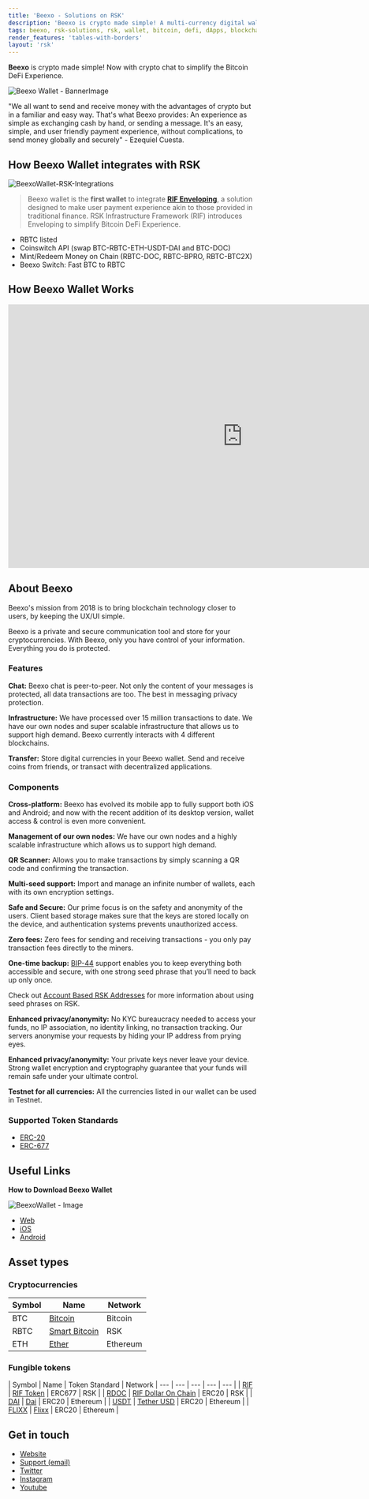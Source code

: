 ```yaml
---
title: 'Beexo - Solutions on RSK'
description: 'Beexo is crypto made simple! A multi-currency digital wallet connecting you with the crypto world.'
tags: beexo, rsk-solutions, rsk, wallet, bitcoin, defi, dApps, blockchain, cryptowallet
render_features: 'tables-with-borders'
layout: 'rsk'
---
```


**Beexo** is crypto made simple!
Now with crypto chat to simplify
the Bitcoin DeFi Experience.

![Beexo Wallet - BannerImage](/assets/img/solutions/BeexoWallet/Beexo_banner.jpg)

"We all want to send and receive money with the advantages of crypto but in a familiar and easy way.
That's what Beexo provides:
An experience as simple as exchanging cash by hand,
or sending a message.
It's an easy, simple,
and user friendly payment experience,
without complications,
to send money globally and securely" - Ezequiel Cuesta.

## How Beexo Wallet integrates with RSK

![BeexoWallet-RSK-Integrations](/assets/img/solutions/BeexoWallet/Beexo_diagram.jpg)

> Beexo wallet is the **first wallet** to integrate
> [**RIF Enveloping**](https://developers.rsk.co/rif/enveloping/),
> a solution designed to make user payment experience akin to those provided in traditional finance.
> RSK Infrastructure Framework (RIF) introduces Enveloping to simplify Bitcoin DeFi Experience.

- RBTC listed
- Coinswitch API (swap BTC-RBTC-ETH-USDT-DAI and BTC-DOC)
- Mint/Redeem Money on Chain (RBTC-DOC, RBTC-BPRO, RBTC-BTC2X)
- Beexo Switch: Fast BTC to RBTC

## How Beexo Wallet Works

<div class="video-container">
  <iframe width="949" height="534" src="https://youtube.com/embed/2SwmNNCtvlU" frameborder="0" allow="accelerometer; autoplay; encrypted-media; gyroscope; picture-in-picture" allowfullscreen></iframe>
</div>

## About Beexo
 
Beexo's mission from 2018 is to bring blockchain technology closer to users,
by keeping the UX/UI simple.
 
Beexo is a private and secure communication tool and store for your cryptocurrencies.
With Beexo, only you have control of your information.
Everything you do is protected. 

### Features
 
**Chat:**
Beexo chat is peer-to-peer.
Not only the content of your messages is protected,
all data transactions are too.
The best in messaging privacy protection.  
 
**Infrastructure:**
We have processed over 15 million transactions to date.
We have our own nodes and super scalable infrastructure that allows us to support high demand.
Beexo currently interacts with 4 different blockchains. 
 
**Transfer:**
Store digital currencies in your Beexo wallet.
Send and receive coins from friends,
or transact with decentralized applications. 

### Components
 
**Cross-platform:**
Beexo has evolved its mobile app to fully support both iOS and Android;
and now with the recent addition of its desktop version,
wallet access & control is even more convenient. 
 
**Management of our own nodes:**
We have our own nodes and a highly scalable infrastructure
which allows us to support high demand.
 
**QR Scanner:**
Allows you to make transactions by
simply scanning a QR code
and confirming the transaction.
 
**Multi-seed support:**
Import and manage an infinite number of wallets, each with its own encryption settings.
 
**Safe and Secure:**
Our prime focus is on the safety and anonymity of the users.
Client based storage makes sure that
the keys are stored locally on the device,
and authentication systems prevents unauthorized access.
 
**Zero fees:**
Zero fees for sending and receiving transactions -
you only pay transaction fees directly to the miners. 
 
**One-time backup:**
[BIP-44](https://github.com/bitcoin/bips/blob/master/bip-0044.mediawiki "Multi-Account Hierarchy for Deterministic Wallets")
support enables you to keep everything both accessible and secure,
with one strong seed phrase that you’ll need to back up only once.

Check out [Account Based RSK Addresses](https://developers.rsk.co/rsk/architecture/account-based/)
for more information about using seed phrases on RSK.
 
**Enhanced privacy/anonymity:**
No KYC bureaucracy needed to access your funds,
no IP association,
no identity linking,
no transaction tracking.
Our servers anonymise your requests
by hiding your IP address from prying eyes. 
 
**Enhanced privacy/anonymity:**
Your private keys never leave your device.
Strong wallet encryption and cryptography
guarantee that your funds will remain safe under your ultimate control.
 
**Testnet for all currencies:** 
All the currencies listed in our wallet
can be used in Testnet. 

### Supported Token Standards

- [ERC-20](https://github.com/ethereum/EIPs/issues/20)
- [ERC-677](https://github.com/ethereum/EIPs/issues/677)

## Useful Links

**How to Download Beexo Wallet**

![BeexoWallet - Image](/assets/img/solutions/BeexoWallet/Beexo_download.jpg)

- [Web](https://app.beexo.com)
- [iOS](https://apps.apple.com/ar/app/beexo-wallet/id1533311061)
- [Android](https://play.google.com/store/apps/details?id=com.beexo)
 
## Asset types

### Cryptocurrencies

| Symbol | Name | Network |
| --- | --- | --- |
| BTC | [Bitcoin](https://bitcoin.org/bitcoin.pdf) | Bitcoin |
| RBTC | [Smart Bitcoin](https://developers.rsk.co/rsk/rbtc/) | RSK |
| ETH | [Ether](https://ethereum.org/en/eth/) | Ethereum |

### Fungible tokens

| Symbol | Name | Token Standard | Network
| --- | --- | --- | --- | --- |
| [RIF](https://explorer.rsk.co/address/0x2acc95758f8b5f583470ba265eb685a8f45fc9d5) | [RIF Token](https://developers.rsk.co/rif/token/) | ERC677 | RSK |
| [RDOC](https://explorer.rsk.co/address/0x2d919f19d4892381d58edebeca66d5642cef1a1f) | [RIF Dollar On Chain](https://moneyonchain.com/rif-dollar/) | ERC20 | RSK |
| [DAI](https://etherscan.io/token/0x6b175474e89094c44da98b954eedeac495271d0f) | [Dai](https://makerdao.com/ ) | ERC20 | Ethereum |
| [USDT](https://etherscan.io/token/0xdac17f958d2ee523a2206206994597c13d831ec7) | [Tether USD](https://tether.to/)  | ERC20 | Ethereum |
| [FLIXX](https://etherscan.io/token/0xf04a8ac553fcedb5ba99a64799155826c136b0be) | [Flixx](https://flixxo.com/) | ERC20 | Ethereum |

## Get in touch

- [Website](https://beexo.com/)
- [Support (email)](mailto:support@beexo.com)
- [Twitter](https://twitter.com/hellobeexo)
- [Instagram](https://www.instagram.com/hellobeexo/)
- [Youtube](https://www.youtube.com/channel/UCZLX9nsh0ifhBNwXc6ziLgg)